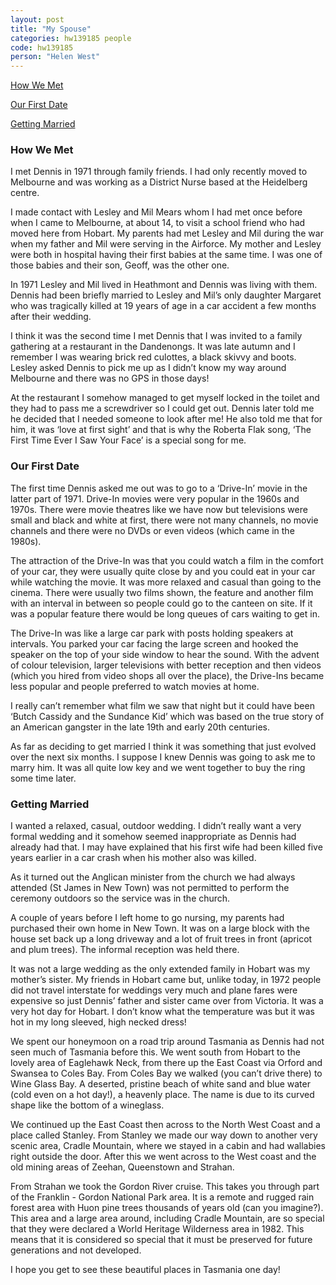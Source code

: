 ```yaml
---
layout: post
title: "My Spouse"
categories: hw139185 people
code: hw139185
person: "Helen West"
---
```


[How We Met](#how-we-met)

[Our First Date](#our-first-date)

[Getting Married](#getting-married)


### How We Met

I met Dennis in 1971 through family friends. I had only recently moved to Melbourne and was working as a District Nurse based at the Heidelberg centre.

I made contact with Lesley and Mil Mears whom I had met once before when I came to Melbourne, at about 14, to visit a school friend who had moved here from Hobart. My parents had met Lesley and Mil during the war when my father and Mil were serving in the Airforce. My mother and Lesley were both in hospital having their first babies at the same time. I was one of those babies and their son, Geoff, was the other one.

In 1971 Lesley and Mil lived in Heathmont and Dennis was living with them. Dennis had been briefly married to Lesley and Mil’s only daughter Margaret who was tragically killed at 19 years of age in a car accident a few months after their wedding.

I think it was the second time I met Dennis that I was invited to a family gathering at a restaurant in the Dandenongs. It was late autumn and I remember I was wearing brick red culottes, a black skivvy and boots. Lesley asked Dennis to pick me up as I didn’t know my way around Melbourne and there was no GPS in those days!

At the restaurant I somehow managed to get myself locked in the toilet and they had to pass me a screwdriver so I could get out. Dennis later told me he decided that I needed someone to look after me! He also told me that for him, it was ‘love at first sight’ and that is why the Roberta Flak song, ‘The First Time Ever I Saw Your Face’ is a special song for me.

### Our First Date

The first time Dennis asked me out was to go to a ‘Drive-In’ movie in the latter part of 1971. Drive-In movies were very popular in the 1960s and 1970s. There were movie theatres like we have now but televisions were small and black and white at first, there were not many channels, no movie channels and there were no DVDs or even videos (which came in the 1980s).

The attraction of the Drive-In was that you could watch a film in the comfort of your car, they were usually quite close by and you could eat in your car while watching the movie. It was more relaxed and casual than going to the cinema. There were usually two films shown, the feature and another film with an interval in between so people could go to the canteen on site. If it was a popular feature there would be long queues of cars waiting to get in.

The Drive-In was like a large car park with posts holding speakers at intervals. You parked your car facing the large screen and hooked the speaker on the top of your side window to hear the sound. With the advent of colour television, larger televisions with better reception and then videos (which you hired from video shops all over the place), the Drive-Ins became less popular and people preferred to watch movies at home.

I really can’t remember what film we saw that night but it could have been ‘Butch Cassidy and the Sundance Kid’ which was based on the true story of an American gangster in the late 19th and early 20th centuries.

As far as deciding to get married I think it was something that just evolved over the next six months. I suppose I knew Dennis was going to ask me to marry him. It was all quite low key and we went together to buy the ring some time later.

### Getting Married

I wanted a relaxed, casual, outdoor wedding.  I didn’t really want a very formal wedding and it somehow seemed inappropriate as Dennis had already had that. I may have explained that his first wife had been killed five years earlier in a car crash when his mother also was killed.
 
As it turned out the Anglican minister from the church we had always attended (St James in New Town) was not permitted to perform the ceremony outdoors so the service was in the church.
 
A couple of years before I left home to go nursing, my parents had purchased their own home in New Town. It was on a large block with the house set back up a long driveway and a lot of fruit trees in front (apricot and plum trees). The informal reception was held there. 
 
It was not a large wedding as the only extended family in Hobart was my mother’s sister. My friends in Hobart came but, unlike today, in 1972 people did not travel interstate for weddings very much and plane fares were expensive so just Dennis’ father and sister came over from Victoria. It was a very hot day for Hobart. I don’t know what the temperature was but it was hot in my long sleeved, high necked dress!
 
We spent our honeymoon on a road trip around Tasmania as Dennis had not seen much of Tasmania before this. We went south from Hobart to the lovely area of Eaglehawk Neck, from there up the East Coast via Orford and Swansea to Coles Bay. From Coles Bay we walked (you can’t drive there) to Wine Glass Bay. A deserted, pristine beach of white sand and blue water (cold even on a hot day!), a heavenly place. The name is due to its curved shape like the bottom of a wineglass.
 
We continued up the East Coast then across to the North West Coast and a place called Stanley. From Stanley we made our way down to another very scenic area, Cradle Mountain, where we stayed in a cabin and had wallabies right outside the door.  After this we went across to the West coast and the old mining areas of Zeehan, Queenstown and Strahan. 
 
From Strahan we took the Gordon River cruise. This takes you through part of the Franklin - Gordon National Park area. It is a remote and rugged rain forest area with Huon pine trees thousands of years old (can you imagine?). This area and a large area around, including Cradle Mountain, are so special that they were declared a  World Heritage Wilderness area in 1982. This means that it is considered so special that it must be preserved for future generations and not developed.
 
I hope you get to see these beautiful places in Tasmania one day!